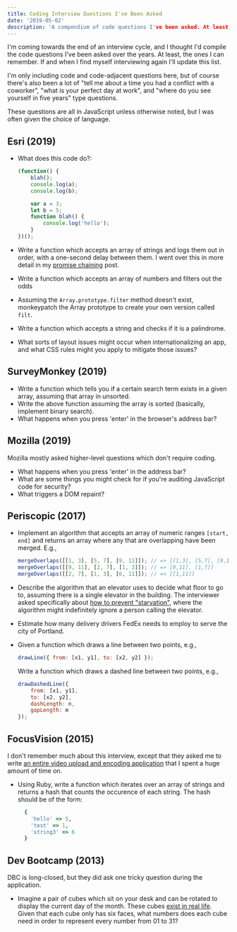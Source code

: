 ```yaml
---
title: Coding Interview Questions I've Been Asked
date: '2019-05-02'
description: 'A compendium of code questions I've been asked. At least, the ones I can remember.'
---
```


I'm coming towards the end of an interview cycle, and I thought I'd compile the code questions I've been asked over the years. At least, the ones I can remember. If and when I find myself interviewing again I'll update this list.

I'm only including code and code-adjacent questions here, but of course there's also been a lot of "tell me about a time you had a conflict with a coworker", "what is your perfect day at work", and "where do you see yourself in five years" type questions.

These questions are all in JavaScript unless otherwise noted, but I was often given the choice of language.

## Esri (2019)

-   What does this code do?:

    ```js
    (function() {
    	blah();
    	console.log(a);
    	console.log(b);

    	var a = 3;
    	let b = 5;
    	function blah() {
    		console.log('hello');
    	}
    })();
    ```

-   Write a function which accepts an array of strings and logs them out in order, with a one-second delay between them. I went over this in more detail in my [promise chaining](./promise-chaining) post.
-   Write a function which accepts an array of numbers and filters out the odds
-   Assuming the `Array.prototype.filter` method doesn't exist, monkeypatch the Array prototype to create your own version called `filt`.
-   Write a function which accepts a string and checks if it is a palindrome.
-   What sorts of layout issues might occur when internationalizing an app, and what CSS rules might you apply to mitigate those issues?

## SurveyMonkey (2019)

-   Write a function which tells you if a certain search term exists in a given array, assuming that array in unsorted.
-   Write the above function assuming the array is sorted (basically, implement binary search).
-   What happens when you press 'enter' in the browser's address bar?

## Mozilla (2019)

Mozilla mostly asked higher-level questions which don't require coding.

-   What happens when you press 'enter' in the address bar?
-   What are some things you might check for if you're auditing JavaScript code for security?
-   What triggers a DOM repaint?

## Periscopic (2017)

-   Implement an algorithm that accepts an array of numeric ranges `[start, end]` and returns an array where any that are overlapping have been merged. E.g.,

    ```js
    mergeOverlaps([[1, 3], [5, 7], [9, 11]]); // => [[1,3], [5,7], [9,11]]
    mergeOverlaps([[9, 11], [2, 7], [1, 3]]); // => [9,11], [1,7]]
    mergeOverlaps([[2, 7], [1, 3], [6, 11]]); // => [[1,11]]
    ```

-   Describe the algorithm that an elevator uses to decide what floor to go to, assuming there is a single elevator in the building. The interviewer asked specifically about [how to prevent "starvation"](<https://en.wikipedia.org/wiki/Starvation_(computer_science)>), where the algorithm might indefinitely ignore a person calling the elevator.
-   Estimate how many delivery drivers FedEx needs to employ to serve the city of Portland.
-   Given a function which draws a line between two points, e.g.,

    ```js
    drawLine({ from: [x1, y1], to: [x2, y2] });
    ```

    Write a function which draws a dashed line between two points, e.g.,

    ```js
    drawDashedLine({
    	from: [x1, y1],
    	to: [x2, y2],
    	dashLength: n,
    	gapLength: m
    });
    ```

## FocusVision (2015)

I don't remember much about this interview, except that they asked me to write [an entire video upload and encoding application](https://github.com/vcolavin/video-upload-example) that I spent a huge amount of time on.

-   Using Ruby, write a function which iterates over an array of strings and returns a hash that counts the occurence of each string. The hash should be of the form:

    ```ruby
      {
        'hello' => 5,
        'test' => 1,
        'string3' => 6
      }
    ```

## Dev Bootcamp (2013)

DBC is long-closed, but they did ask one tricky question during the application.

-   Imagine a pair of cubes which sit on your desk and can be rotated to display the current day of the month. These cubes [exist in real life](http://www.houseofideas.de/WebRoot/Store11/Shops/63830914/5125/EFEF/3210/1C41/C8A1/C0A8/28BB/98A3/IMG_4434-1.JPG). Given that each cube only has six faces, what numbers does each cube need in order to represent every number from 01 to 31?
